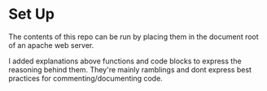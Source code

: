 # Set Up
The contents of this repo can be run by placing them in the document root of an apache web server.

I added explanations above functions and code blocks to express the reasoning behind them. They're mainly ramblings and dont express best practices for commenting/documenting code.
